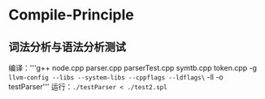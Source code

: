 # Compile-Principle

## 词法分析与语法分析测试
编译：'''g++ node.cpp parser.cpp parserTest.cpp symtb.cpp token.cpp -g `llvm-config --libs --system-libs --cppflags --ldflags\` -ll -o testParser'''
运行：`./testParser < ./test2.spl`

